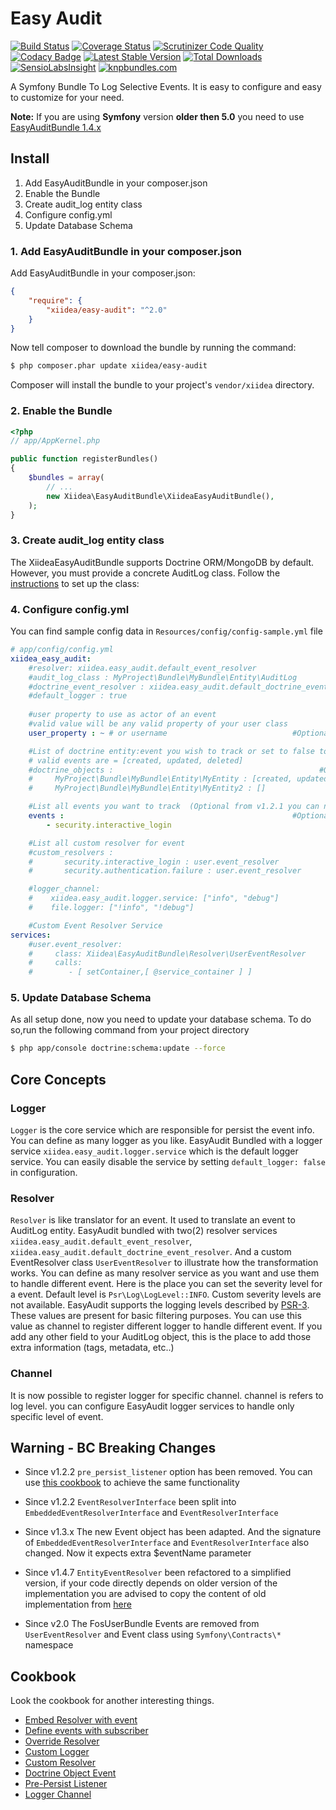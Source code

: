# Easy Audit

[![Build Status](https://travis-ci.org/xiidea/EasyAuditBundle.svg?branch=master)](https://travis-ci.org/xiidea/EasyAuditBundle)
[![Coverage Status](https://coveralls.io/repos/xiidea/EasyAuditBundle/badge.svg?branch=master&service=github)](https://coveralls.io/github/xiidea/EasyAuditBundle?branch=master)
[![Scrutinizer Code Quality](https://scrutinizer-ci.com/g/xiidea/EasyAuditBundle/badges/quality-score.png?b=master)](https://scrutinizer-ci.com/g/xiidea/EasyAuditBundle/?branch=master)
[![Codacy Badge](https://api.codacy.com/project/badge/Grade/327c3f057c384aa894f76154bb2ebb74)](https://app.codacy.com/app/ronisaha/EasyAuditBundle?utm_source=github.com&utm_medium=referral&utm_content=xiidea/EasyAuditBundle&utm_campaign=Badge_Grade_Dashboard)
[![Latest Stable Version](https://poser.pugx.org/xiidea/easy-audit/v/stable.png)](https://packagist.org/packages/xiidea/easy-audit)
[![Total Downloads](https://poser.pugx.org/xiidea/easy-audit/downloads.png)](https://packagist.org/packages/xiidea/easy-audit)
[![SensioLabsInsight](https://insight.sensiolabs.com/projects/b8802bf0-af10-4343-a6c4-846d6b481978/mini.png)](https://insight.sensiolabs.com/projects/b8802bf0-af10-4343-a6c4-846d6b481978)
[![knpbundles.com](http://knpbundles.com/xiidea/EasyAuditBundle/badge-short)](http://knpbundles.com/xiidea/EasyAuditBundle)

A Symfony Bundle To Log Selective Events. It is easy to configure and easy to customize for your need.

**Note:** If you are using **Symfony** version **older then 5.0** you need to use [EasyAuditBundle 1.4.x](https://github.com/xiidea/EasyAuditBundle/tree/1.4.x)

## Install

1.  Add EasyAuditBundle in your composer.json
2.  Enable the Bundle
3.  Create audit_log entity class
4.  Configure config.yml
5.  Update Database Schema

### 1. Add EasyAuditBundle in your composer.json

Add EasyAuditBundle in your composer.json:

```json
{
    "require": {
        "xiidea/easy-audit": "^2.0"
    }
}
```

Now tell composer to download the bundle by running the command:

```bash
$ php composer.phar update xiidea/easy-audit
```

Composer will install the bundle to your project's `vendor/xiidea` directory.

### 2. Enable the Bundle

```php
<?php
// app/AppKernel.php

public function registerBundles()
{
    $bundles = array(
        // ...
        new Xiidea\EasyAuditBundle\XiideaEasyAuditBundle(),
    );
}
```

### 3. Create audit_log entity class

The XiideaEasyAuditBundle supports Doctrine ORM/MongoDB by default. However, you must provide a concrete AuditLog class. Follow the [instructions](https://github.com/xiidea/EasyAuditBundle/blob/master/Resources/doc/audit-log-entity-orm.md) to set up the class:

### 4. Configure config.yml

You can find sample config data in `Resources/config/config-sample.yml` file

```yaml
# app/config/config.yml
xiidea_easy_audit:
    #resolver: xiidea.easy_audit.default_event_resolver                           #Optional
    #audit_log_class : MyProject\Bundle\MyBundle\Entity\AuditLog                  #Required
    #doctrine_event_resolver : xiidea.easy_audit.default_doctrine_event_resolver  #Optional
    #default_logger : true                                                        #Optional
    
    #user property to use as actor of an event
    #valid value will be any valid property of your user class
    user_property : ~ # or username                            #Optional

    #List of doctrine entity:event you wish to track or set to false to disable logs for doctrine events
    # valid events are = [created, updated, deleted]
    #doctrine_objects :                                              #Optional
    #     MyProject\Bundle\MyBundle\Entity\MyEntity : [created, updated, deleted]
    #     MyProject\Bundle\MyBundle\Entity\MyEntity2 : []

    #List all events you want to track  (Optional from v1.2.1 you can now use subscriber to define it)
    events :                                                   #Optional
        - security.interactive_login

    #List all custom resolver for event
    #custom_resolvers :
    #       security.interactive_login : user.event_resolver
    #       security.authentication.failure : user.event_resolver

    #logger_channel:
    #    xiidea.easy_audit.logger.service: ["info", "debug"]
    #    file.logger: ["!info", "!debug"]

    #Custom Event Resolver Service
services:
    #user.event_resolver:
    #     class: Xiidea\EasyAuditBundle\Resolver\UserEventResolver
    #     calls:
    #        - [ setContainer,[ @service_container ] ]
```

### 5. Update Database Schema

As all setup done, now you need to update your database schema. To do so,run the following command from your project directory

```bash
$ php app/console doctrine:schema:update --force
```

## Core Concepts

### Logger

`Logger` is the core service which are responsible for persist the event info. You can define as many logger as you like.
EasyAudit Bundled with a logger service `xiidea.easy_audit.logger.service` which is the default logger service. You can easily
disable the service by setting `default_logger: false` in configuration.

### Resolver

`Resolver` is like translator for an event. It used to translate an event to AuditLog entity. EasyAudit bundled with two(2)
resolver services `xiidea.easy_audit.default_event_resolver`, `xiidea.easy_audit.default_doctrine_event_resolver`. And a
custom EventResolver class `UserEventResolver` to illustrate how the transformation works. You can define as many resolver
service as you want and use them to handle different event. Here is the place you can set the severity level for a event. Default
level is `Psr\Log\LogLevel::INFO`. Custom severity levels are not available. EasyAudit supports the logging levels
described by [PSR-3](http://www.php-fig.org/psr/psr-3). These values are present for basic filtering purposes. You can
use this value as channel to register different logger to handle different event. If you add any other field to your
AuditLog object, this is the place to add those extra information (tags, metadata, etc..)

### Channel

It is now possible to register logger for specific channel. channel is refers to log level. you can configure EasyAudit logger
services to handle only specific level of event.

## Warning - BC Breaking Changes

-   Since v1.2.2 `pre_persist_listener` option has been removed. You can use 
[this cookbook](https://github.com/xiidea/EasyAuditBundle/blob/master/Resources/doc/pre-persist-listener.md) 
to achieve the same functionality

-   Since v1.2.2 `EventResolverInterface` been split into `EmbeddedEventResolverInterface` and `EventResolverInterface`

-   Since v1.3.x The new Event object has been adapted. And the signature of `EmbeddedEventResolverInterface` and 
    `EventResolverInterface` also changed. Now it expects extra $eventName parameter
         
-   Since v1.4.7 `EntityEventResolver` been refactored to a simplified version, if your code directly depends on older version of the implementation
    you are advised to copy the content of old implementation from [here](https://github.com/xiidea/EasyAuditBundle/blob/1.4.6/Resolver/EntityEventResolver.php)
-   Since v2.0 The FosUserBundle Events are removed from `UserEventResolver` and Event class using `Symfony\Contracts\*` namespace 
## Cookbook

Look the cookbook for another interesting things.

-   [Embed Resolver with event](https://github.com/xiidea/EasyAuditBundle/blob/master/Resources/doc/embed-resolver.md)
-   [Define events with subscriber](https://github.com/xiidea/EasyAuditBundle/blob/master/Resources/doc/subscriber.md)
-   [Override Resolver](https://github.com/xiidea/EasyAuditBundle/blob/master/Resources/doc/override-resolver.md)
-   [Custom Logger](https://github.com/xiidea/EasyAuditBundle/blob/master/Resources/doc/custom-logger.md)
-   [Custom Resolver](https://github.com/xiidea/EasyAuditBundle/blob/master/Resources/doc/custom-resolver.md)
-   [Doctrine Object Event](https://github.com/xiidea/EasyAuditBundle/blob/master/Resources/doc/doctrine-entity-events.md)
-   [Pre-Persist Listener](https://github.com/xiidea/EasyAuditBundle/blob/master/Resources/doc/pre-persist-listener.md)
-   [Logger Channel](https://github.com/xiidea/EasyAuditBundle/blob/master/Resources/doc/logger-channel.md)   
